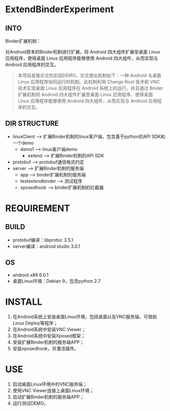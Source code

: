 # ExtendBinderExperiment

## INTO

Binder扩展机制：

对Android原本的Binder机制进行扩展，将 Android 四大组件扩展至桌面 Linux 应用程序，使得桌面 Linux 应用程序能够使用 Android 四大组件，从而实现与 Android 应用程序的交互。

> 本项目是我论文的实验DEMO，论文提出机制如下：一种 Android 与桌面 Linux 应用程序协同运行的机制。此机制利用 Change Root 技术和 VNC 技术实现桌面 Linux 应用程序在 Android 系统上的运行，并且通过 Binder 扩展机制将 Android 四大组件扩展至桌面 Linux 应用程序，使得桌面 Linux 应用程序能够使用 Android 四大组件，从而实现与 Android 应用程序的交互。

## DIR STRUCTURE

* linuxClient --> 扩展Binder机制的linux客户端，包含基于python的API SDK和一个demo
    * demo1 --> linux客户端demo
        * extend --> 扩展Binder机制的API SDK
* protobuf --> protobuf通信格式约定
* server --> 扩展Binder机制的服务端
    * app --> binder扩展机制的服务端
    * testextendbinder --> 测试程序
    * xposedhook --> binder扩展机制的拦截器

# REQUIREMENT

## BUILD

- protobuf编译：libprotoc 3.5.1
- server编译：android studio 3.0.1

## OS

- android x86 6.0.1
- 桌面Linux环境：Debian 9，包含python 2.7

# INSTALL

1. 在Android系统上安装桌面Linux环境，包括桌面以及VNC服务端，可借助Linux Deploy等程序；
2. 在Android系统中安装VNC Viewer；
3. 在Android系统中安装Xposed框架；
4. 安装扩展Binder机制的服务端APP；
5. 安装xposedhook，并激活插件。

# USE

1. 启动桌面Linux环境中的VNC服务端；
2. 使用VNC Viewer连接上桌面Linux环境；
3. 启动扩展Binder机制的服务端APP；
4. 运行测试DEMO。
